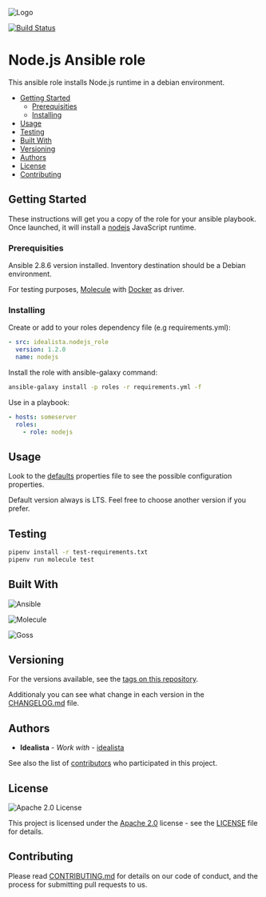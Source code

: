 ![Logo](https://raw.githubusercontent.com/idealista/nodejs_role/master/logo.gif)

[![Build Status](https://travis-ci.com/idealista/nodejs_role.svg?branch=master)](https://travis-ci.com/idealista/nodejs_role)
# Node.js Ansible role

This ansible role installs Node.js runtime in a debian environment.

- [Getting Started](#getting-started)
	- [Prerequisities](#prerequisities)
	- [Installing](#installing)
- [Usage](#usage)
- [Testing](#testing)
- [Built With](#built-with)
- [Versioning](#versioning)
- [Authors](#authors)
- [License](#license)
- [Contributing](#contributing)

## Getting Started

These instructions will get you a copy of the role for your ansible playbook. Once launched, it will install a [nodejs](https://nodejs.org/) JavaScript runtime.

### Prerequisities

Ansible 2.8.6 version installed.
Inventory destination should be a Debian environment.

For testing purposes, [Molecule](https://molecule.readthedocs.io/) with [Docker](https://www.docker.com/) as driver.

### Installing

Create or add to your roles dependency file (e.g requirements.yml):

```yml
- src: idealista.nodejs_role
  version: 1.2.0
  name: nodejs
```

Install the role with ansible-galaxy command:

```sh
ansible-galaxy install -p roles -r requirements.yml -f
```

Use in a playbook:

```yml
- hosts: someserver
  roles:
    - role: nodejs
```

## Usage

Look to the [defaults](defaults/main.yml) properties file to see the possible configuration properties.

Default version always is LTS. Feel free to choose another version if you prefer.

## Testing

```sh
pipenv install -r test-requirements.txt
pipenv run molecule test
```

## Built With

![Ansible](https://img.shields.io/badge/ansible-2.8.6-green.svg)

![Molecule](https://img.shields.io/badge/molecule-2.22.0-green.svg)

![Goss](https://img.shields.io/badge/goss-0.3.10-green.svg)


## Versioning

For the versions available, see the [tags on this repository](https://github.com/idealista/nodejs_role/tags).

Additionaly you can see what change in each version in the [CHANGELOG.md](CHANGELOG.md) file.

## Authors

* **Idealista** - *Work with* - [idealista](https://github.com/idealista)

See also the list of [contributors](https://github.com/idealista/nodejs_role/contributors) who participated in this project.

## License

![Apache 2.0 License](https://img.shields.io/hexpm/l/plug.svg)

This project is licensed under the [Apache 2.0](https://www.apache.org/licenses/LICENSE-2.0) license - see the [LICENSE](LICENSE) file for details.

## Contributing

Please read [CONTRIBUTING.md](.github/CONTRIBUTING.md) for details on our code of conduct, and the process for submitting pull requests to us.
